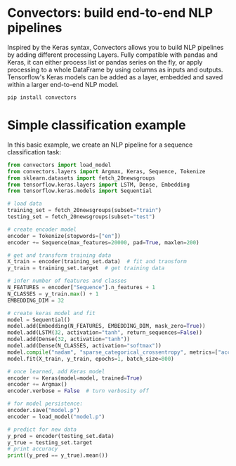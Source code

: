 Convectors: build end-to-end NLP pipelines
==========

Inspired by the Keras syntax, Convectors allows you to build NLP pipelines by adding different processing Layers.
Fully compatible with pandas and Keras, it can either process list or pandas series on the fly, or apply processing to a whole DataFrame by using columns as inputs and outputs. Tensorflow's Keras models can be added as a layer, embedded and saved within a larger end-to-end NLP model.


```
pip install convectors
```

Simple classification example
=====

In this basic example, we create an NLP pipeline for a sequence classification task:

```python
from convectors import load_model
from convectors.layers import Argmax, Keras, Sequence, Tokenize
from sklearn.datasets import fetch_20newsgroups
from tensorflow.keras.layers import LSTM, Dense, Embedding
from tensorflow.keras.models import Sequential

# load data
training_set = fetch_20newsgroups(subset="train")
testing_set = fetch_20newsgroups(subset="test")

# create encoder model
encoder = Tokenize(stopwords=["en"])
encoder += Sequence(max_features=20000, pad=True, maxlen=200)

# get and transform training data
X_train = encoder(training_set.data)  # fit and transform
y_train = training_set.target  # get training data

# infer number of features and classes
N_FEATURES = encoder["Sequence"].n_features + 1
N_CLASSES = y_train.max() + 1
EMBEDDING_DIM = 32

# create keras model and fit
model = Sequential()
model.add(Embedding(N_FEATURES, EMBEDDING_DIM, mask_zero=True))
model.add(LSTM(32, activation="tanh", return_sequences=False))
model.add(Dense(32, activation="tanh"))
model.add(Dense(N_CLASSES, activation="softmax"))
model.compile("nadam", "sparse_categorical_crossentropy", metrics=["accuracy"])
model.fit(X_train, y_train, epochs=1, batch_size=800)

# once learned, add Keras model
encoder += Keras(model=model, trained=True)
encoder += Argmax()
encoder.verbose = False  # turn verbosity off

# for model persistence:
encoder.save("model.p")
encoder = load_model("model.p")

# predict for new data
y_pred = encoder(testing_set.data)
y_true = testing_set.target
# print accuracy
print((y_pred == y_true).mean())
```